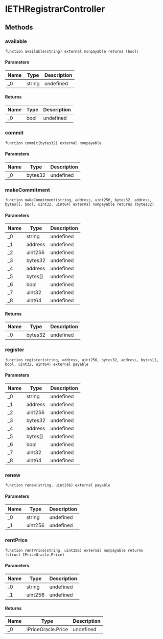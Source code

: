 # IETHRegistrarController









## Methods

### available

```solidity
function available(string) external nonpayable returns (bool)
```





#### Parameters

| Name | Type | Description |
|---|---|---|
| _0 | string | undefined |

#### Returns

| Name | Type | Description |
|---|---|---|
| _0 | bool | undefined |

### commit

```solidity
function commit(bytes32) external nonpayable
```





#### Parameters

| Name | Type | Description |
|---|---|---|
| _0 | bytes32 | undefined |

### makeCommitment

```solidity
function makeCommitment(string, address, uint256, bytes32, address, bytes[], bool, uint32, uint64) external nonpayable returns (bytes32)
```





#### Parameters

| Name | Type | Description |
|---|---|---|
| _0 | string | undefined |
| _1 | address | undefined |
| _2 | uint256 | undefined |
| _3 | bytes32 | undefined |
| _4 | address | undefined |
| _5 | bytes[] | undefined |
| _6 | bool | undefined |
| _7 | uint32 | undefined |
| _8 | uint64 | undefined |

#### Returns

| Name | Type | Description |
|---|---|---|
| _0 | bytes32 | undefined |

### register

```solidity
function register(string, address, uint256, bytes32, address, bytes[], bool, uint32, uint64) external payable
```





#### Parameters

| Name | Type | Description |
|---|---|---|
| _0 | string | undefined |
| _1 | address | undefined |
| _2 | uint256 | undefined |
| _3 | bytes32 | undefined |
| _4 | address | undefined |
| _5 | bytes[] | undefined |
| _6 | bool | undefined |
| _7 | uint32 | undefined |
| _8 | uint64 | undefined |

### renew

```solidity
function renew(string, uint256) external payable
```





#### Parameters

| Name | Type | Description |
|---|---|---|
| _0 | string | undefined |
| _1 | uint256 | undefined |

### rentPrice

```solidity
function rentPrice(string, uint256) external nonpayable returns (struct IPriceOracle.Price)
```





#### Parameters

| Name | Type | Description |
|---|---|---|
| _0 | string | undefined |
| _1 | uint256 | undefined |

#### Returns

| Name | Type | Description |
|---|---|---|
| _0 | IPriceOracle.Price | undefined |





